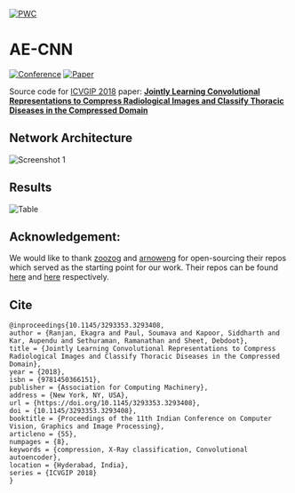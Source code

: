 [![PWC](https://img.shields.io/endpoint.svg?url=https://paperswithcode.com/badge/jointly-learning-convolutional/pneumonia-detection-on-chestx-ray14)](https://paperswithcode.com/sota/pneumonia-detection-on-chestx-ray14?p=jointly-learning-convolutional)

# AE-CNN

[![Conference](http://img.shields.io/badge/ICVGIP-2018-4b44ce.svg)](https://cvit.iiit.ac.in/icvgip18/) [![Paper](http://img.shields.io/badge/paper-dl.acm.10.1145/3293353.3293408-B31B1B.svg)](https://dl.acm.org/doi/abs/10.1145/3293353.3293408)

Source code for [ICVGIP 2018](https://cvit.iiit.ac.in/icvgip18/) paper: [**Jointly Learning Convolutional Representations to Compress Radiological Images and Classify Thoracic Diseases in the Compressed Domain**](https://dl.acm.org/doi/abs/10.1145/3293353.3293408)



## Network Architecture
![Screenshot 1](https://github.com/ekagra-ranjan/AE-CNN/blob/master/ae-cnn-final.png "Net")


## Results

![Table](https://github.com/ekagra-ranjan/AE-CNN/blob/master/AE-CNN-comparison-table.png)

## Acknowledgement: 
We would like to thank [zoozog](https://github.com/zoogzog/) and [arnoweng](https://github.com/arnoweng/) for open-sourcing their repos which served as the starting point for our work. Their repos can be found [here](https://github.com/zoogzog/chexnet) and [here](https://github.com/arnoweng/CheXNet) respectively. 

## Cite
```
@inproceedings{10.1145/3293353.3293408,
author = {Ranjan, Ekagra and Paul, Soumava and Kapoor, Siddharth and Kar, Aupendu and Sethuraman, Ramanathan and Sheet, Debdoot},
title = {Jointly Learning Convolutional Representations to Compress Radiological Images and Classify Thoracic Diseases in the Compressed Domain},
year = {2018},
isbn = {9781450366151},
publisher = {Association for Computing Machinery},
address = {New York, NY, USA},
url = {https://doi.org/10.1145/3293353.3293408},
doi = {10.1145/3293353.3293408},
booktitle = {Proceedings of the 11th Indian Conference on Computer Vision, Graphics and Image Processing},
articleno = {55},
numpages = {8},
keywords = {compression, X-Ray classification, Convolutional autoencoder},
location = {Hyderabad, India},
series = {ICVGIP 2018}
}
```
